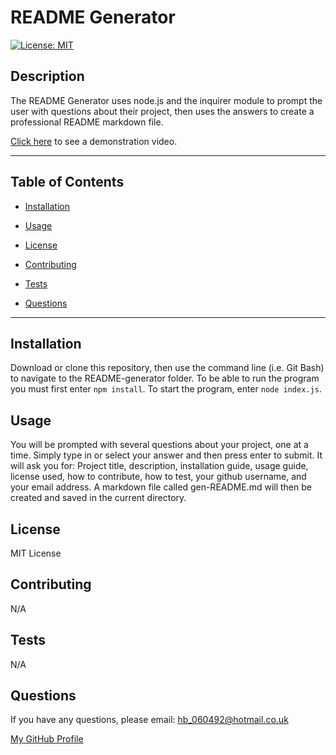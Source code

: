 # README Generator

[![License: MIT](https://img.shields.io/badge/License-MIT-yellow.svg)](https://opensource.org/licenses/MIT)

## Description
The README Generator uses node.js and the inquirer module to prompt the user with questions about their project, then uses the answers to create a professional README markdown file.

[Click here]() to see a demonstration video.

---

## Table of Contents
* [Installation](#installation)

* [Usage](#usage)

* [License](#license)

* [Contributing](#contributing)

* [Tests](#tests)

* [Questions](#questions)

---

## Installation
Download or clone this repository, then use the command line (i.e. Git Bash) to navigate to the README-generator folder. To be able to run the program you must first enter `npm install`. To start the program, enter `node index.js`.

## Usage
You will be prompted with several questions about your project, one at a time. Simply type in or select your answer and then press enter to submit. It will ask you for: Project title, description, installation guide, usage guide, license used, how to contribute, how to test, your github username, and your email address. A markdown file called gen-README.md will then be created and saved in the current directory.

## License
MIT License

## Contributing
N/A

## Tests
N/A

## Questions
If you have any questions, please email: hb_060492@hotmail.co.uk

[My GitHub Profile](https://www.github.com/codenamehaylz)
